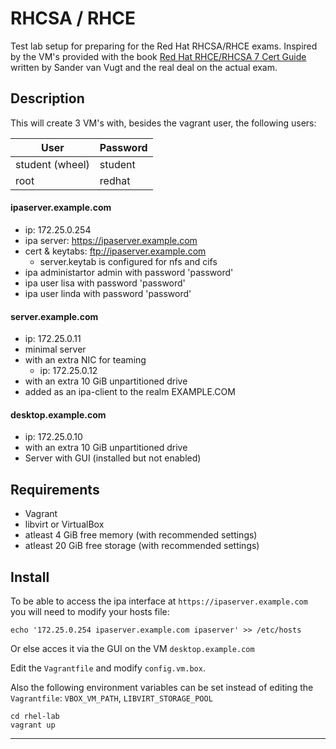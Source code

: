 # RHCSA / RHCE
Test lab setup for preparing for the Red Hat RHCSA/RHCE exams. Inspired by the VM's provided with the book [Red Hat RHCE/RHCSA 7 Cert Guide][1] written by Sander van Vugt and the real deal on the actual exam.

## Description
This will create 3 VM's with, besides the vagrant user, the following users:

User            | Password
----------------|--------
student (wheel) | student
root            | redhat

#### ipaserver.example.com
* ip: 172.25.0.254
* ipa server: https://ipaserver.example.com
* cert & keytabs: ftp://ipaserver.example.com
    - server.keytab is configured for nfs and cifs
* ipa administartor admin with password 'password'
* ipa user lisa with password 'password'
* ipa user linda with password 'password'

#### server.example.com
* ip: 172.25.0.11
* minimal server
* with an extra NIC for teaming
    - ip: 172.25.0.12
* with an extra 10 GiB unpartitioned drive
* added as an ipa-client to the realm EXAMPLE.COM

#### desktop.example.com
* ip: 172.25.0.10
* with an extra 10 GiB unpartitioned drive
* Server with GUI (installed but not enabled)

## Requirements
* Vagrant
* libvirt or VirtualBox
* atleast 4 GiB free memory (with recommended settings)
* atleast 20 GiB free storage  (with recommended settings)

## Install

To be able to access the ipa interface at `https://ipaserver.example.com` you will need to modify your hosts file:

```
echo '172.25.0.254 ipaserver.example.com ipaserver' >> /etc/hosts
```

Or else acces it via the GUI on the VM `desktop.example.com`

Edit the `Vagrantfile` and modify `config.vm.box`.

Also the following environment variables can be set instead of editing the `Vagrantfile`: `VBOX_VM_PATH`, `LIBVIRT_STORAGE_POOL`


```
cd rhel-lab
vagrant up
```

[1]: http://www.sandervanvugt.com/books/ "Red Hat RHCE/RHCSA 7 Cert Guide"

---
